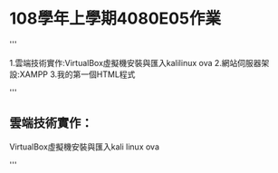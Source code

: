 # 108學年上學期4080E05作業

'''

1.雲端技術實作:VirtualBox虛擬機安裝與匯入kalilinux ova
2.網站伺服器架設:XAMPP
3.我的第一個HTML程式

'''

## 雲端技術實作：
VirtualBox虛擬機安裝與匯入kali linux ova

'''

###

####

#####

